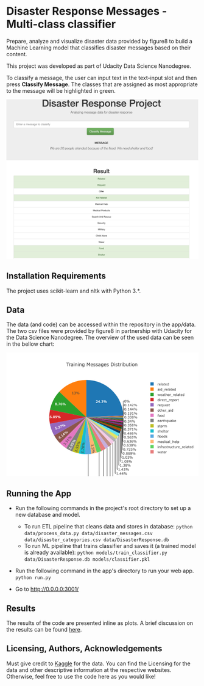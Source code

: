 # Disaster Response Messages - Multi-class classifier

Prepare, analyze and visualize disaster data provided by figure8 to build a Machine Learning model that classifies disaster messages based on their content. 

This project was developed as part of Udacity Data Science Nanodegree.

To classify a message, the user can input text in the text-input slot and then press __Classify Message__. The classes that are assigned as most appropriate to the message will be highlighted in green.

![Search results page](figures/example.png)

## Installation Requirements

The project uses scikit-learn and nltk with Python 3.*.

## Data
The data (and code) can be accessed within the repository in the app/data. The two csv files were provided by figure8 in partnership with Udacity for the Data Science Nanodegree.
The overview of the used data can be seen in the bellow chart:

![Landing pange](figures/pie-chart-messages.png)


## Running the App

* Run the following commands in the project's root directory to set up a new database and model.

    * To run ETL pipeline that cleans data and stores in database:
        `python data/process_data.py data/disaster_messages.csv data/disaster_categories.csv data/DisasterResponse.db`
    * To run ML pipeline that trains classifier and saves it (a trained model is already available):
        `python models/train_classifier.py data/DisasterResponse.db models/classifier.pkl` 
* Run the following command in the app's directory to run your web app. 
    `python run.py`

* Go to http://0.0.0.0:3001/


## Results 

The results of the code are presented inline as plots. 
A brief discussion on the results can be found [here](https://medium.com/@mlacra/data-science-insights-2019-60e916d7e120?sk=370fcb0edf2fbb69b01b1f16ae31c89a).

## Licensing, Authors, Acknowledgements

Must give credit to [Kaggle](https://www.kaggle.com) for the data. 
You can find the Licensing for the data and other descriptive information at the respective websites. Otherwise, feel free to use the code here as you would like!
